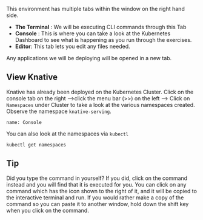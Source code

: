 This environment has multiple tabs within the window on the right hand side.

- **The Terminal** : We will be executing CLI commands through this Tab
- **Console** : This is where you can take a look at the Kubernetes Dashboard to see what is happening as you run through the exercises.
- **Editor**: This tab lets you edit any files needed.

Any applications we will be deploying will be opened in a new tab.

## View Knative ##

Knative has already been deployed on the Kubernetes Cluster. Click on the console tab on the right -->click the menu bar (>>) on the left --> Click on `Namespaces` under Cluster to take a look at the various namespaces created. Observe the namespace `knative-serving`.

```dashboard:open-dashboard
name: Console
```

You can also look at the namespaces via `kubectl`
```execute
kubectl get namespaces
```


## Tip ##
Did you type the command in yourself? If you did, click on the command instead and you will find that it is executed for you. You can click on any command which has the <span class="fas fa-running"></span> icon shown to the right of it, and it will be copied to the interactive terminal and run. If you would rather make a copy of the command so you can paste it to another window, hold down the shift key when you click on the command.
